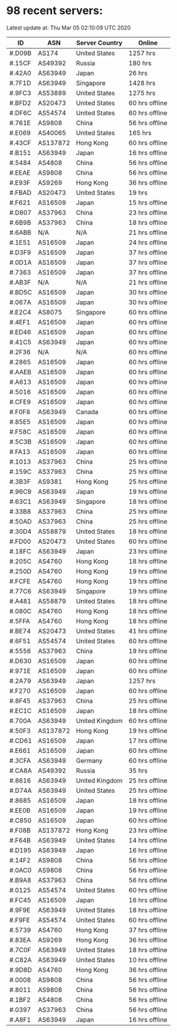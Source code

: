 # 98 recent servers:

Latest update at: Thu Mar 05 02:10:09 UTC 2020

| ID | ASN | Server Country | Online |
| -- | --- | -------------- | ------ |
| #.D09B | AS174 | United States | 1257 hrs |
| #.15CF | AS49392 | Russia | 180 hrs |
| #.42A0 | AS63949 | Japan | 26 hrs |
| #.7F1D | AS63949 | Singapore | 1428 hrs |
| #.9FC3 | AS53889 | United States | 1275 hrs |
| #.BFD2 | AS20473 | United States | 60 hrs offline |
| #.DF6C | AS54574 | United States | 60 hrs offline |
| #.761E | AS9808 | China | 56 hrs offline |
| #.E069 | AS40065 | United States | 165 hrs |
| #.43CF | AS137872 | Hong Kong | 60 hrs offline |
| #.B151 | AS63949 | Japan | 16 hrs offline |
| #.5484 | AS4808 | China | 56 hrs offline |
| #.EEAE | AS9808 | China | 56 hrs offline |
| #.E93F | AS9269 | Hong Kong | 36 hrs offline |
| #.FBAD | AS20473 | United States | 19 hrs |
| #.F621 | AS16509 | Japan | 15 hrs offline |
| #.D807 | AS37963 | China | 23 hrs offline |
| #.6B9B | AS37963 | China | 18 hrs offline |
| #.6ABB | N/A | N/A | 21 hrs offline |
| #.1E51 | AS16509 | Japan | 24 hrs offline |
| #.D3F9 | AS16509 | Japan | 37 hrs offline |
| #.0D1A | AS16509 | Japan | 37 hrs offline |
| #.7363 | AS16509 | Japan | 37 hrs offline |
| #.AB3F | N/A | N/A | 21 hrs offline |
| #.BD5C | AS16509 | Japan | 30 hrs offline |
| #.067A | AS16509 | Japan | 30 hrs offline |
| #.E2C4 | AS8075 | Singapore | 60 hrs offline |
| #.4EF1 | AS16509 | Japan | 60 hrs offline |
| #.ED46 | AS16509 | Japan | 60 hrs offline |
| #.41C5 | AS63949 | Japan | 60 hrs offline |
| #.2F36 | N/A | N/A | 60 hrs offline |
| #.2865 | AS16509 | Japan | 60 hrs offline |
| #.AAEB | AS16509 | Japan | 60 hrs offline |
| #.A613 | AS16509 | Japan | 60 hrs offline |
| #.5016 | AS16509 | Japan | 60 hrs offline |
| #.CFE9 | AS16509 | Japan | 60 hrs offline |
| #.F0F8 | AS63949 | Canada | 60 hrs offline |
| #.85E5 | AS16509 | Japan | 60 hrs offline |
| #.F58C | AS16509 | Japan | 60 hrs offline |
| #.5C3B | AS16509 | Japan | 60 hrs offline |
| #.FA13 | AS16509 | Japan | 60 hrs offline |
| #.1013 | AS37963 | China | 25 hrs offline |
| #.159C | AS37963 | China | 25 hrs offline |
| #.3B3F | AS9381 | Hong Kong | 25 hrs offline |
| #.96C9 | AS63949 | Japan | 19 hrs offline |
| #.63C1 | AS63949 | Singapore | 18 hrs offline |
| #.33B8 | AS37963 | China | 25 hrs offline |
| #.50AD | AS37963 | China | 25 hrs offline |
| #.30D4 | AS58879 | United States | 18 hrs offline |
| #.FD00 | AS20473 | United States | 60 hrs offline |
| #.18FC | AS63949 | Japan | 23 hrs offline |
| #.205C | AS4760 | Hong Kong | 18 hrs offline |
| #.250D | AS4760 | Hong Kong | 19 hrs offline |
| #.FCFE | AS4760 | Hong Kong | 19 hrs offline |
| #.77C6 | AS63949 | Singapore | 19 hrs offline |
| #.A481 | AS58879 | United States | 18 hrs offline |
| #.080C | AS4760 | Hong Kong | 18 hrs offline |
| #.5FFA | AS4760 | Hong Kong | 18 hrs offline |
| #.BE74 | AS20473 | United States | 41 hrs offline |
| #.6F51 | AS54574 | United States | 60 hrs offline |
| #.5556 | AS37963 | China | 19 hrs offline |
| #.D630 | AS16509 | Japan | 60 hrs offline |
| #.971E | AS16509 | Japan | 60 hrs offline |
| #.2A79 | AS63949 | Japan | 1257 hrs |
| #.F270 | AS16509 | Japan | 60 hrs offline |
| #.8F45 | AS37963 | China | 25 hrs offline |
| #.EC1C | AS16509 | Japan | 18 hrs offline |
| #.700A | AS63949 | United Kingdom | 60 hrs offline |
| #.50F3 | AS137872 | Hong Kong | 19 hrs offline |
| #.CD61 | AS16509 | Japan | 17 hrs offline |
| #.E661 | AS16509 | Japan | 60 hrs offline |
| #.3CFA | AS63949 | Germany | 60 hrs offline |
| #.CA8A | AS49392 | Russia | 35 hrs |
| #.8616 | AS63949 | United Kingdom | 25 hrs offline |
| #.D74A | AS63949 | United States | 25 hrs offline |
| #.8685 | AS16509 | Japan | 18 hrs offline |
| #.EE0B | AS16509 | Japan | 19 hrs offline |
| #.C850 | AS16509 | Japan | 60 hrs offline |
| #.F08B | AS137872 | Hong Kong | 23 hrs offline |
| #.F64B | AS63949 | United States | 14 hrs offline |
| #.D195 | AS63949 | Japan | 16 hrs offline |
| #.14F2 | AS9808 | China | 56 hrs offline |
| #.0AC0 | AS9808 | China | 56 hrs offline |
| #.B9A8 | AS37963 | China | 56 hrs offline |
| #.0125 | AS54574 | United States | 60 hrs offline |
| #.FC45 | AS16509 | Japan | 16 hrs offline |
| #.9F9E | AS63949 | United States | 18 hrs offline |
| #.F9FE | AS54574 | United States | 60 hrs offline |
| #.5739 | AS4760 | Hong Kong | 37 hrs offline |
| #.83EA | AS9269 | Hong Kong | 36 hrs offline |
| #.7C0F | AS63949 | United States | 18 hrs offline |
| #.C82A | AS63949 | United States | 10 hrs offline |
| #.9D8D | AS4760 | Hong Kong | 36 hrs offline |
| #.0008 | AS9808 | China | 56 hrs offline |
| #.8011 | AS9808 | China | 56 hrs offline |
| #.1BF2 | AS4808 | China | 56 hrs offline |
| #.0397 | AS37963 | China | 56 hrs offline |
| #.A8F1 | AS63949 | Japan | 16 hrs offline |

